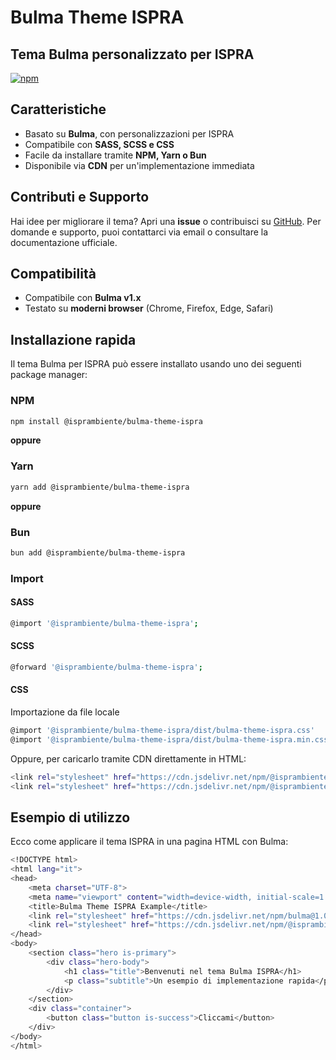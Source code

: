 # Bulma Theme ISPRA
## Tema Bulma personalizzato per ISPRA

[![npm](https://img.shields.io/npm/v/@isprambiente/bulma-theme-ispra.svg)](https://www.npmjs.com/package/@isprambiente/bulma-theme-ispra)

## Caratteristiche
- Basato su **Bulma**, con personalizzazioni per ISPRA
- Compatibile con **SASS, SCSS e CSS**
- Facile da installare tramite **NPM, Yarn o Bun**
- Disponibile via **CDN** per un'implementazione immediata

## Contributi e Supporto
Hai idee per migliorare il tema? Apri una **issue** o contribuisci su [GitHub](https://github.com/isprambiente/bulma-theme-ispra).
Per domande e supporto, puoi contattarci via email o consultare la documentazione ufficiale.

## Compatibilità
- Compatibile con **Bulma v1.x**
- Testato su **moderni browser** (Chrome, Firefox, Edge, Safari)

## Installazione rapida
Il tema Bulma per ISPRA può essere installato usando uno dei seguenti package manager:

### NPM

```sh
npm install @isprambiente/bulma-theme-ispra
```

**oppure**

### Yarn

```sh
yarn add @isprambiente/bulma-theme-ispra
```

**oppure**

### Bun

```sh
bun add @isprambiente/bulma-theme-ispra
```

### Import

#### **SASS**

```sh
@import '@isprambiente/bulma-theme-ispra';
```

#### **SCSS**
```sh
@forward '@isprambiente/bulma-theme-ispra';
```

#### **CSS**
Importazione da file locale

```sh
@import '@isprambiente/bulma-theme-ispra/dist/bulma-theme-ispra.css'
@import '@isprambiente/bulma-theme-ispra/dist/bulma-theme-ispra.min.css'
```
Oppure, per caricarlo tramite CDN direttamente in HTML:

```sh
<link rel="stylesheet" href="https://cdn.jsdelivr.net/npm/@isprambiente/bulma-theme-ispra/dist/bulma-theme-ispra.css">
<link rel="stylesheet" href="https://cdn.jsdelivr.net/npm/@isprambiente/bulma-theme-ispra/dist/bulma-theme-ispra.min.css">
```


## Esempio di utilizzo
Ecco come applicare il tema ISPRA in una pagina HTML con Bulma:

```sh
<!DOCTYPE html>
<html lang="it">
<head>
    <meta charset="UTF-8">
    <meta name="viewport" content="width=device-width, initial-scale=1.0">
    <title>Bulma Theme ISPRA Example</title>
    <link rel="stylesheet" href="https://cdn.jsdelivr.net/npm/bulma@1.0.4/css/bulma.min.css">
    <link rel="stylesheet" href="https://cdn.jsdelivr.net/npm/@isprambiente/bulma-theme-ispra/dist/bulma-theme-ispra.min.css">
</head>
<body>
    <section class="hero is-primary">
        <div class="hero-body">
            <h1 class="title">Benvenuti nel tema Bulma ISPRA</h1>
            <p class="subtitle">Un esempio di implementazione rapida</p>
        </div>
    </section>
    <div class="container">
        <button class="button is-success">Cliccami</button>
    </div>
</body>
</html>
```